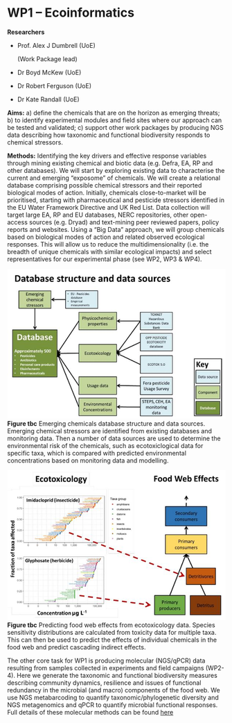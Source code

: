 # WP1 – Ecoinformatics 

**Researchers**
+ Prof. Alex J Dumbrell (UoE) 
  
  (Work Package lead)
+ Dr Boyd McKew (UoE) 
+ Dr Robert Ferguson (UoE)  
+ Dr Kate Randall (UoE)

**Aims:** a) define the chemicals that are on the horizon as emerging threats; b) to identify experimental modules and field sites where our approach can be tested and validated; c) support other work packages by producing NGS data describing how taxonomic and functional biodiversity responds to chemical stressors.

**Methods:** Identifying the key drivers and effective response variables through mining existing chemical and biotic data (e.g. Defra, EA, RP and other databases). We will start by exploring existing data to characterise the current and emerging “exposome” of chemicals. We will create a relational database comprising possible chemical stressors and their reported biological modes of action. Initially, chemicals close-to-market will be prioritised, starting with pharmaceutical and pesticide stressors identified in the EU Water Framework Directive and UK Red List. Data collection will target large EA, RP and EU databases, NERC repositories, other open-access sources (e.g. Dryad) and text-mining peer reviewed papers, policy reports and websites. Using a “Big Data” approach, we will group chemicals based on biological modes of action and related observed ecological responses. This will allow us to reduce the multidimensionality (i.e. the breadth of unique chemicals with similar ecological impacts) and select representatives for our experimental phase (see WP2, WP3 & WP4).

![](/assets/img/WP1Fig1_1.png)
**Figure tbc** Emerging chemicals database structure and data sources. Emerging chemical stressors are identified from existing databases and monitoring data. Then a number of data sources are used to determine the environmental risk of the chemicals, such as ecotoxiclogical data for specific taxa, which is compared with predicted environmental concentrations based on monitoring data and modelling.



![](/assets/img/WP1Fig2_1.png)
**Figure tbc** Predicting food web effects from ecotoxicology data. Species sensitivity distributions are calculated from toxicity data for multiple taxa. This can then be used to predict the effects of individual chemicals in the food web and predict cascading indirect effects.


The other core task for WP1 is producing molecular (NGS/qPCR) data resulting from samples collected in experiments and field campaigns (WP2-4). Here we generate the taxonomic and functional biodiversity measures describing community dynamics, resilience and issues of functional redundancy in the microbial (and macro) components of the food web. We use NGS metabarcoding to quantify taxonomic/phylogenetic diversity and NGS metagenomics and qPCR to quantify microbial functional responses. Full details of these molecular methods can be found [here](https://onlinelibrary.wiley.com/doi/full/10.1002/wat2.1280) 
